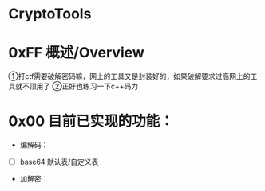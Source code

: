 # CryptoTools

# 0xFF 概述/Overview

①打ctf需要破解密码嘛，网上的工具又是封装好的，如果破解要求过高网上的工具就不顶用了
②正好也练习一下c++码力

<!-- more -->

# 0x00 目前已实现的功能：
- 编解码：
- [ ] base64 默认表/自定义表
- 加解密：
